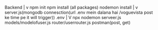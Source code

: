 Backend
   |
   v
npm init
npm install (all packages)
nodemon install
    |
    v
server.js(mongodb connesction(url .env mein dalana hai /voguevista post ke time pe it will trigger))
.env
    |
    V
npx nodemon serveer.js
models/modelofuser.js
router/userrouter.js
postman(post, get)